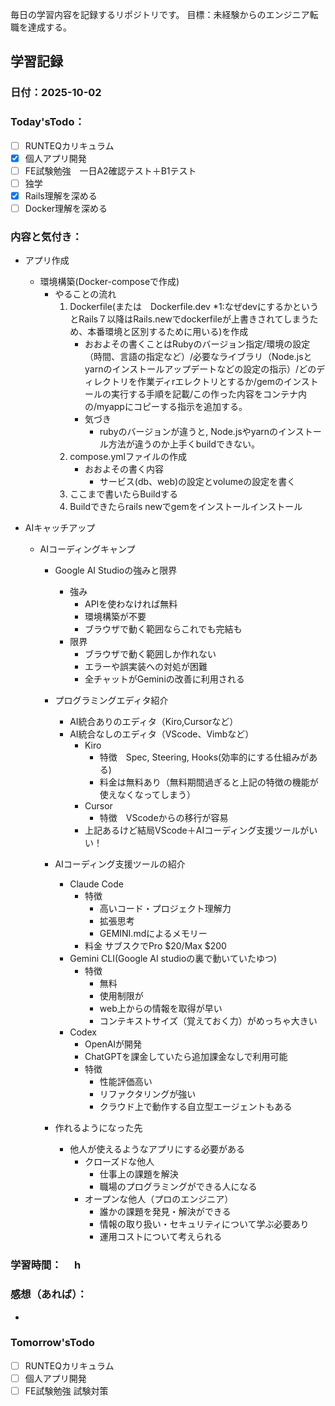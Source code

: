 毎日の学習内容を記録するリポジトリです。
目標：未経験からのエンジニア転職を達成する。

## 学習記録
### 日付：2025-10-02
### Today'sTodo：
- [ ] RUNTEQカリキュラム　　
- [x] 個人アプリ開発
- [ ] FE試験勉強　一日A2確認テスト＋B1テスト
- [ ] 独学
- [x] Rails理解を深める
- [ ] Docker理解を深める　
### 内容と気付き：
- アプリ作成
    - 環境構築(Docker-composeで作成)
        - やることの流れ
            1. Dockerfile(または　Dockerfile.dev *1:なぜdevにするかというとRails７以降はRails.newでdockerfileが上書きされてしまうため、本番環境と区別するために用いる)を作成
                - おおよその書くことはRubyのバージョン指定/環境の設定（時間、言語の指定など）/必要なライブラリ（Node.jsとyarnのインストールアップデートなどの設定の指示）/どのディレクトリを作業ディrエレクトリとするか/gemのインストールの実行する手順を記載/この作った内容をコンテナ内の/myappにコピーする指示を追加する。
                - 気づき
                    - rubyのバージョンが違うと, Node.jsやyarnのインストール方法が違うのか上手くbuildできない。
            2. compose.ymlファイルの作成
                - おおよその書く内容
                    - サービス(db、web)の設定とvolumeの設定を書く
            3. ここまで書いたらBuildする
            4. Buildできたらrails newでgemをインストールインストール

- AIキャッチアップ
    - AIコーディングキャンプ
        - Google AI Studioの強みと限界
            - 強み
                - APIを使わなければ無料
                - 環境構築が不要
                - ブラウザで動く範囲ならこれでも完結も
            - 限界
                - ブラウザで動く範囲しか作れない
                - エラーや誤実装への対処が困難
                - 全チャットがGeminiの改善に利用される

        - プログラミングエディタ紹介
            - AI統合ありのエディタ（Kiro,Cursorなど）
            - AI統合なしのエディタ（VScode、Vimbなど）
                - Kiro
                    - 特徴　Spec, Steering, Hooks(効率的にする仕組みがある)
                    - 料金は無料あり（無料期間過ぎると上記の特徴の機能が使えなくなってしまう）
                - Cursor
                    - 特徴　VScodeからの移行が容易
                - 上記あるけど結局VScode＋AIコーディング支援ツールがいい！

        - AIコーディング支援ツールの紹介
            - Claude Code
                - 特徴
                    - 高いコード・プロジェクト理解力
                    - 拡張思考
                    - GEMINI.mdによるメモリー
                - 料金 サブスクでPro $20/Max $200
            - Gemini CLI(Google AI studioの裏で動いていたゆつ)
                - 特徴
                    - 無料
                    - 使用制限が
                    - web上からの情報を取得が早い
                    - コンテキストサイズ（覚えておく力）がめっちゃ大きい
            - Codex
                - OpenAIが開発
                - ChatGPTを課金していたら追加課金なしで利用可能
                - 特徴
                    - 性能評価高い
                    - リファクタリングが強い
                    - クラウド上で動作する自立型エージェントもある
        - 作れるようになった先
            - 他人が使えるようなアプリにする必要がある
                - クローズドな他人
                    - 仕事上の課題を解決
                    - 職場のプログラミングができる人になる
                - オープンな他人（プロのエンジニア）
                    - 誰かの課題を発見・解決ができる
                    - 情報の取り扱い・セキュリティについて学ぶ必要あり
                    - 運用コストについて考えられる

### 学習時間：　  h
### 感想（あれば）：
- 

### Tomorrow'sTodo
- [ ] RUNTEQカリキュラム
- [ ] 個人アプリ開発
- [ ] FE試験勉強 試験対策